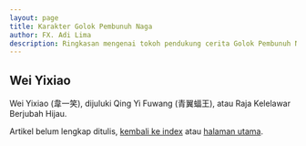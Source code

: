 ```yaml
---
layout: page
title: Karakter Golok Pembunuh Naga
author: FX. Adi Lima
description: Ringkasan mengenai tokoh pendukung cerita Golok Pembunuh Naga - Wei Yixiao
---
```


## Wei Yixiao

Wei Yixiao (韋一笑), dijuluki Qing Yi Fuwang (青翼蝠王), atau Raja Kelelawar Berjubah Hijau.

Artikel belum lengkap ditulis, [kembali ke index](/parts/people) atau [halaman utama](/).



